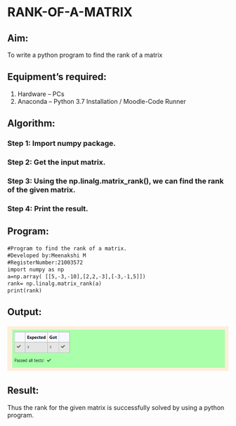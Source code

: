 # RANK-OF-A-MATRIX
## Aim:
To write a python program to find the rank of a matrix
## Equipment’s required:
1. 	Hardware – PCs
2. 	Anaconda – Python 3.7 Installation / Moodle-Code Runner
## Algorithm:
### Step 1: Import numpy package.
### Step 2: Get the input matrix.
### Step 3: Using the np.linalg.matrix_rank(), we can find the rank of the given matrix.
### Step 4: Print the result.
## Program:
```
#Program to find the rank of a matrix.
#Developed by:Meenakshi M
#RegisterNumber:21003572
import numpy as np
a=np.array( [[5,-3,-10],[2,2,-3],[-3,-1,5]])
rank= np.linalg.matrix_rank(a)
print(rank)
```
## Output:
![output](./rank.png)
## Result:
Thus the rank for the given matrix is successfully solved by  using a python program.

